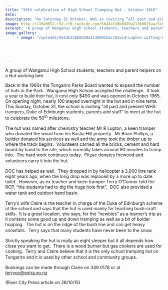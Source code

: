 ```yaml
---
title: "50th celebration of High School Tramping Hut - October 2015"
date: 
description: "On Saturday 31 October, WHS is inviting “all past and present WHS trampers, Duke of Edinburgh students, parents and staff” to meet at the hut to celebrate the 50th milestone."
image: http://c1940652.r52.cf0.rackcdn.com/5643af49b8d39a21360015aa/School-Hut-photo,-Lupton-Hut.jpg
excerpt: "A group of Wanganui High School students, teachers and parent helpers on a Hut working bee."
image_gallery:
     - image: "/uploads/5643b336b8d39a21360015ac/David-Lupton-cutting-50th-cake.JPG"
    
    
    
    
---
```


<p>A group of Wanganui High School students, teachers and parent helpers on a Hut working bee.</p>
<p>Back in the 1960s the Tongariro Parks Board wanted to expand the number of huts in the Park.&nbsp; Wanganui High School accepted the challenge.&nbsp; It took a year to build their hut, it cost only $490 and was opened in October 1965.&nbsp; On opening night, nearly 100 stayed overnight in the hut and in nine tents.&nbsp; This Sunday, October 31, the school is inviting &ldquo;all past and present WHS trampers, Duke of Edinburgh students, parents and staff&rdquo; to meet at the hut to celebrate the 50<sup>th</sup> milestone.<span style="line-height: 1.5;">&nbsp;</span></p>
<p>The hut was named after chemistry teacher Mr R Lupton, a keen tramper who donated the wood from his Bastia Hill property.&nbsp; Mr Brian Phillips, a builder donated his services as well and the army took the timber up to where the track begins.&nbsp; Volunteers carried all the bricks, cement and hard board by hand to the site, which normally takes around 90 minutes to tramp into.&nbsp; The hard work continues today.&nbsp; Pitzac donates firewood and volunteers carry it into the hut.<span style="line-height: 1.5;">&nbsp;</span></p>
<p>DOC has helped as well.&nbsp; They dropped in by helicopter a 3,000 litre tank eight years ago, when the long drop was replaced by a more up to date toilet.&nbsp; However, as ex teacher and keen tramper Terry O&rsquo;Connor told the RCP, &ldquo;the students had to dig the huge hole first&rdquo;.&nbsp; DOC also provided a water tank and outdoor hand basin.<span style="line-height: 1.5;">&nbsp;</span></p>
<p>Terry&rsquo;s wife Claire is the teacher in charge of the Duke of Edinburgh scheme at the school and says that the hut is used mainly for teaching bush-craft skills.&nbsp; It is a great location, she says, for the &ldquo;newbies&rdquo; as a learner&rsquo;s trip as it contains some good up and down tramping as well as a bit of bolder hopping.&nbsp; The hut is on the ridge of the bush line and can get heavy snowfalls.&nbsp; Terry says that many students have never been to the snow.<span style="line-height: 1.5;">&nbsp;</span></p>
<p>Strictly speaking the hut is really an eight sleeper but it all depends how close you want to get.&nbsp; There is a wood burner but gas cookers are used for cooking.&nbsp; Terry and Claire believe that it is the only school tramping hut on Tongariro and it is used by other school and community groups.<span style="line-height: 1.5;">&nbsp;</span></p>
<p>Bookings can be made through Claire on 349 0178 or at <a href="mailto:terryoc@extra.xo.nz">terryoc@extra.xo.nz</a></p>
<p>(River City Press article on 28/10/15)</p>

